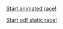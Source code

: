 
 <a href="https://xd.adobe.com/view/3bfb2c4e-989c-4a35-8205-667afd7d7caa-6ea8/?fullscreen]](https://xd.adobe.com/view/3bfb2c4e-989c-4a35-8205-667afd7d7caa-6ea8/?fullscreen">Start animated race!</a>

[Start pdf static race!](08-thesis-presentation/pdf/thesis-presentation.pdf)



 
